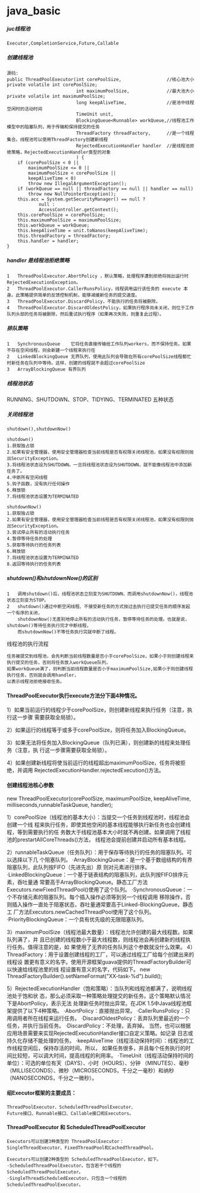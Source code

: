 # java_basic 

#####   juc线程池
    
    Executor,CompletionService,Future,Callable

#####   创建线程池
    
    源码:
    public ThreadPoolExecutor(int corePoolSize,                 //核心池大小 private volatile int corePoolSize; 
                              int maximumPoolSize,              //最大池大小 private volatile int maximumPoolSize;
                              long keepAliveTime,               //是池中线程空闲时的活动时间
                              TimeUnit unit,
                              BlockingQueue<Runnable> workQueue,//线程池工作模型中的阻塞队列，用于传输和保持提交的任务
                              ThreadFactory threadFactory,      //是一个线程集合。线程池可以使用ThreadFactory创建新线程
                              RejectedExecutionHandler handler  //是线程池拒绝策略，RejectedExecutionHandler类型的对象 
                              ) {
        if (corePoolSize < 0 ||
            maximumPoolSize <= 0 ||
            maximumPoolSize < corePoolSize ||
            keepAliveTime < 0)
            throw new IllegalArgumentException();
        if (workQueue == null || threadFactory == null || handler == null)
            throw new NullPointerException();
        this.acc = System.getSecurityManager() == null ?
                null :
                AccessController.getContext();
        this.corePoolSize = corePoolSize;
        this.maximumPoolSize = maximumPoolSize;
        this.workQueue = workQueue;
        this.keepAliveTime = unit.toNanos(keepAliveTime);
        this.threadFactory = threadFactory;
        this.handler = handler;
    }

#####   handler 是线程池拒绝策略
    1   ThreadPoolExecutor.AbortPolicy ，默认策略，处理程序遭到拒绝将抛出运行时 RejectedExecutionException。
    2   ThreadPoolExecutor.CallerRunsPolicy，线程调用运行该任务的 execute 本身。此策略提供简单的反馈控制机制，能够减缓新任务的提交速度。
    3   ThreadPoolExecutor.DiscardPolicy，不能执行的任务将被删除。
    4   ThreadPoolExecutor.DiscardOldestPolicy，如果执行程序尚未关闭，则位于工作队列头部的任务将被删除，然后重试执行程序（如果再次失败，则重复此过程）。

#####   排队策略
    1   SynchronousQueue    它将任务直接传输给工作队列workers，而不保持任务。如果不存在空闲线程，则会新建一个线程来执行任
    2   LinkedBlockingQueue 无界队列，使用此队列会导致在所有corePoolSize线程都忙时新任务在队列中等待。这样，创建的线程就不会超过corePoolSize 
    3   ArrayBlockingQueue 有界队列

#####   线程池状态
RUNNING、SHUTDOWN、STOP、TIDYING、TERMINATED 五种状态

#####   关闭线程池
    shutdown(),shutdownNow()

    shutdown()
    1.获取独占锁 
    2.如果有安全管理器，使用安全管理器检查当前线程是否有权限关闭线程池，如果没有权限则抛出SecurityException。 
    3.将线程池状态设为SHUTDOWN。一旦将线程池状态设为SHUTDOWN，就不能像线程池中添加新任务了。 
    4.中断所有空闲线程 
    5.钩子函数，没有执行任何操作 
    6.释放锁 
    7.将线程池状态设置为TERMINATED

    shutdownNow()
    1.获取独占锁 
    2.如果有安全管理器，使用安全管理器检查当前线程是否有权限关闭线程池，如果没有权限则抛出SecurityException。 
    3.尝试停止所有的活动执行任务 
    4.暂停等待任务的处理 
    5.获取等待执行的任务列表 
    6.释放锁 
    7.将线程池状态设置为TERMINATED 
    8.返回等待执行的任务列表

#####   shutdown()和shutdownNow()的区别
    1   调用shutdown()后，线程池状态立刻变为SHUTDOWN，而调用shutdownNow()，线程池状态立刻变为STOP。
    2   shutdown()通过中断空闲线程、不接受新任务的方式按过去执行已提交任务的顺序发起一个有序的关闭，
        shutdownNow()无差别地停止所有的活动执行任务，暂停等待任务的处理。也就是说，shutdown()等待任务执行完才中断线程，
        而shutdownNow()不等任务执行完就中断了线程。


线程池的执行流程
    
    任务被提交到线程池，会先判断当前线程数量是否小于corePoolSize，如果小于则创建线程来执行提交的任务，否则将任务放入workQueue队列，
    如果workQueue满了，则判断当前线程数量是否小于maximumPoolSize,如果小于则创建线程执行任务，否则就会调用handler，
    以表示线程池拒绝接收任务。






#### ThreadPoolExecutor执行execute方法分下面4种情况。

1）如果当前运行的线程少于corePoolSize，则创建新线程来执行任务（注意，执行这一步骤
需要获取全局锁）。

2）如果运行的线程等于或多于corePoolSize，则将任务加入BlockingQueue。

3）如果无法将任务加入BlockingQueue（队列已满），则创建新的线程来处理任务（注意，执
行这一步骤需要获取全局锁）。

4）如果创建新线程将使当前运行的线程超出maximumPoolSize，任务将被拒绝，并调用
RejectedExecutionHandler.rejectedExecution()方法。

#### 创建线程池核心参数

new ThreadPoolExecutor(corePoolSize, maximumPoolSize, keepAliveTime,
milliseconds,runnableTaskQueue, handler);

1）corePoolSize（线程池的基本大小）：当提交一个任务到线程池时，线程池会创建一个线
程来执行任务，即使其他空闲的基本线程能够执行新任务也会创建线程，等到需要执行的任
务数大于线程池基本大小时就不再创建。如果调用了线程池的prestartAllCoreThreads()方法，
线程池会提前创建并启动所有基本线程。

2）runnableTaskQueue（任务队列）：用于保存等待执行的任务的阻塞队列。可以选择以下几
个阻塞队列。
·ArrayBlockingQueue：是一个基于数组结构的有界阻塞队列，此队列按FIFO（先进先出）原
则对元素进行排序。
·LinkedBlockingQueue：一个基于链表结构的阻塞队列，此队列按FIFO排序元素，吞吐量通
常要高于ArrayBlockingQueue。静态工厂方法Executors.newFixedThreadPool()使用了这个队列。
·SynchronousQueue：一个不存储元素的阻塞队列。每个插入操作必须等到另一个线程调用
移除操作，否则插入操作一直处于阻塞状态，吞吐量通常要高于Linked-BlockingQueue，静态工
厂方法Executors.newCachedThreadPool使用了这个队列。
·PriorityBlockingQueue：一个具有优先级的无限阻塞队列。

3）maximumPoolSize（线程池最大数量）：线程池允许创建的最大线程数。如果队列满了，并
且已创建的线程数小于最大线程数，则线程池会再创建新的线程执行任务。值得注意的是，如
果使用了无界的任务队列这个参数就没什么效果。
4）ThreadFactory：用于设置创建线程的工厂，可以通过线程工厂给每个创建出来的线程设
置更有意义的名字。使用开源框架guava提供的ThreadFactoryBuilder可以快速给线程池里的线
程设置有意义的名字，代码如下。
new ThreadFactoryBuilder().setNameFormat("XX-task-%d").build();

5）RejectedExecutionHandler（饱和策略）：当队列和线程池都满了，说明线程池处于饱和状
态，那么必须采取一种策略处理提交的新任务。这个策略默认情况下是AbortPolicy，表示无法
处理新任务时抛出异常。在JDK 1.5中Java线程池框架提供了以下4种策略。
·AbortPolicy：直接抛出异常。
·CallerRunsPolicy：只用调用者所在线程来运行任务。
·DiscardOldestPolicy：丢弃队列里最近的一个任务，并执行当前任务。
·DiscardPolicy：不处理，丢弃掉。
当然，也可以根据应用场景需要来实现RejectedExecutionHandler接口自定义策略。如记录
日志或持久化存储不能处理的任务。
·keepAliveTime（线程活动保持时间）：线程池的工作线程空闲后，保持存活的时间。所以，
如果任务很多，并且每个任务执行的时间比较短，可以调大时间，提高线程的利用率。
·TimeUnit（线程活动保持时间的单位）：可选的单位有天（DAYS）、小时（HOURS）、分钟
（MINUTES）、毫秒（MILLISECONDS）、微秒（MICROSECONDS，千分之一毫秒）和纳秒
（NANOSECONDS，千分之一微秒）。


#### 绍Executor框架的主要成员：
    ThreadPoolExecutor、ScheduledThreadPoolExecutor、
    Future接口、Runnable接口、Callable接口和Executors。

#### ThreadPoolExecutor 和 ScheduledThreadPoolExecutor

    Executors可以创建3种类型的 ThreadPoolExecutor：
    SingleThreadExecutor、FixedThreadPool和CachedThreadPool。
    
    Executors可以创建2种类型的 ScheduledThreadPoolExecutor，如下。
    ·ScheduledThreadPoolExecutor。包含若干个线程的ScheduledThreadPoolExecutor。
    ·SingleThreadScheduledExecutor。只包含一个线程的ScheduledThreadPoolExecutor。







